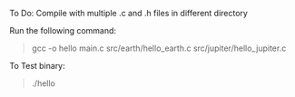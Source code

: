 To Do: Compile with multiple .c and .h files in different directory

Run the following command:
>  gcc -o hello main.c src/earth/hello_earth.c src/jupiter/hello_jupiter.c


To Test binary:
> ./hello